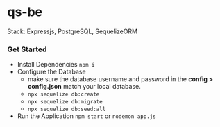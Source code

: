 # qs-be

Stack: Expressjs, PostgreSQL, SequelizeORM

### Get Started
 - Install Dependencies `npm i`
 - Configure the Database
	 -  make sure the database username and password in the **config > config.json** match your local database.
	 - `npx sequelize db:create`
	 - `npx sequelize db:migrate`
	 - `npx sequelize db:seed:all`
 - Run the Application `npm start` or `nodemon app.js`